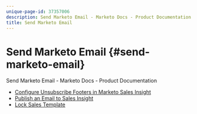 ```yaml
---
unique-page-id: 37357006
description: Send Marketo Email - Marketo Docs - Product Documentation
title: Send Marketo Email
---
```


# Send Marketo Email {#send-marketo-email}

Send Marketo Email - Marketo Docs - Product Documentation

* [Configure Unsubscribe Footers in Marketo Sales Insight](send-marketo-email/configure-unsubscribe-footers-in-marketo-sales-insight.md)
* [Publish an Email to Sales Insight](send-marketo-email/publish-an-email-to-sales-insight.md)
* [Lock Sales Template](send-marketo-email/lock-sales-template.md)

